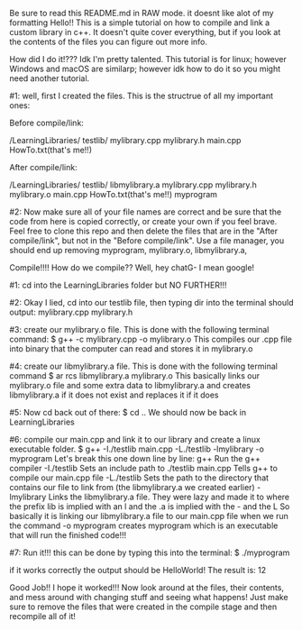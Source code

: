 Be sure to read this README.md in RAW mode. it doesnt like alot of my formatting
Hello!! This is a simple tutorial on how to compile and link a custom library in c++. 
It doesn't quite cover everything, but if you look at the contents of the files you can figure out more info.

How did I do it!???
Idk I'm pretty talented.
This tutorial is for linux; however Windows and macOS are similarp; however idk how to do it so you might need another tutorial.

#1:
well, first I created the files. This is the structrue of all my important ones:

Before compile/link:

/LearningLibraries/
    testlib/
        mylibrary.cpp
        mylibrary.h
    main.cpp
    HowTo.txt(that's me!!)

After compile/link:

/LearningLibraries/
    testlib/
        libmylibrary.a
        mylibrary.cpp
        mylibrary.h
        mylibrary.o
    main.cpp
    HowTo.txt(that's me!!)
    myprogram

#2:
Now make sure all of your file names are correct and be sure that the code from here is copied correctly, or create your own if you feel brave. 
Feel free to clone this repo and then delete the files that are in the "After compile/link", but not in the "Before compile/link". Use a file manager, you should end up removing
myprogram, mylibrary.o, libmylibrary.a, 

Compile!!!!
How do we compile?? Well, hey chatG- I mean google!

#1: 
cd into the LearningLibraries folder but NO FURTHER!!!

#2:
Okay I lied, cd into our testlib file, then typing dir into the terminal should output:
mylibrary.cpp mylibrary.h

#3:
create our mylibrary.o file. This is done with the following terminal command:
$ g++ -c mylibrary.cpp -o mylibrary.o
This compiles our .cpp file into binary that the computer can read and stores it in mylibrary.o

#4:
create our libmylibrary.a file. This is done with the following terminal command
$ ar rcs libmylibrary.a mylibrary.o
This basically links our mylibrary.o file and some extra data to libmylibrary.a 
and creates libmylibrary.a if it does not exist and replaces it if it does

#5:
Now cd back out of there:
$ cd ..
We should now be back in LearningLibraries

#6:
compile our main.cpp and link it to our library and create a linux executable folder.
$ g++ -I./testlib main.cpp -L./testlib -lmylibrary -o myprogram
Let's break this one down line by line:
    g++           Run the g++ compiler
    -I./testlib   Sets an include path to ./testlib
    main.cpp      Tells g++ to compile our main.cpp file
    -L./testlib   Sets the path to the directory that contains our file to link from (the libmylibrary.a we created earlier)
    -lmylibrary   Links the libmylibrary.a file. They were lazy and made it to where the prefix lib is implied with an l and the .a is implied with the - and the L
                  So basically it is linking our libmylibrary.a file to our main.cpp file when we run the command
    -o myprogram  creates myprogram which is an executable that will run the finished code!!!

#7:
Run it!!!
this can be done by typing this into the terminal:
$ ./myprogram

if it works correctly the output should be
HelloWorld!
The result is: 12

Good Job!! I hope it worked!!! Now look around at the files, their contents, and mess around with changing stuff and seeing what happens! 
Just make sure to remove the files that were created in the compile stage and then recompile all of it!
